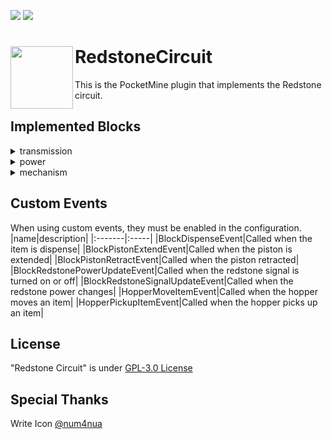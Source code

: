[![](https://poggit.pmmp.io/shield.state/RedstoneCircuit)](https://poggit.pmmp.io/p/RedstoneCircuit)
[![](https://poggit.pmmp.io/shield.dl.total/RedstoneCircuit)](https://poggit.pmmp.io/p/RedstoneCircuit)
<h1>RedstoneCircuit<img width=100 align="left" src="https://github.com/tedo0627/RedstoneCircuit/blob/master/icon.png?raw=true"></h1>

This is the PocketMine plugin that implements the Redstone circuit.

## Implemented Blocks
<details>
  <summary>
    transmission
  </summary>
  <ul>
    <li>Redstone Comparator
    <li>Redstone Repeater
    <li>Redstone Wire
  </ul>
</details>
<details>
  <summary>
    power
  </summary>
  <ul>
    <li>Buttons
    <li>Daylight Sensor
    <li>Juke Box
    <li>Lever
    <li>Observer
    <li>Redstone Block
    <li>Redstone Torch
    <li>Pressure Plates
    <li>Target
    <li>Trapped Chest
    <li>Tripwire
    <li>Tripwire Hook
  </ul>
</details>
<details>
  <summary>
    mechanism
  </summary>
  <ul>
    <li>Activator Rail
    <li>Command Block
    <li>Dispenser
    <li>Doors
    <li>Dragon Skull
    <li>Dropper
    <li>Fence Gates
    <li>Hopper
    <li>Moving Block
    <li>Note Block
    <li>Piston
    <li>Piston Arm
    <li>Powered Rail
    <li>Redstone Lamp
    <li>Sticky Piston
    <li>Sticky Piston Arm
    <li>TNT
    <li>Trapdoors
  </ul>
</details>

## Custom Events
When using custom events, they must be enabled in the configuration.
|name|description|
|:-------|:-----|
|BlockDispenseEvent|Called when the item is dispense|
|BlockPistonExtendEvent|Called when the piston is extended|
|BlockPistonRetractEvent|Called when the piston retracted|
|BlockRedstonePowerUpdateEvent|Called when the redstone signal is turned on or off|
|BlockRedstoneSignalUpdateEvent|Called when the redstone power changes|
|HopperMoveItemEvent|Called when the hopper moves an item|
|HopperPickupItemEvent|Called when the hopper picks up an item|

## License
"Redstone Circuit" is under [GPL-3.0 License](https://github.com/tedo0627/RedstoneCircuit/blob/master/LICENSE)

## Special Thanks
Write Icon [@num4nua](https://twitter.com/num4nua)
